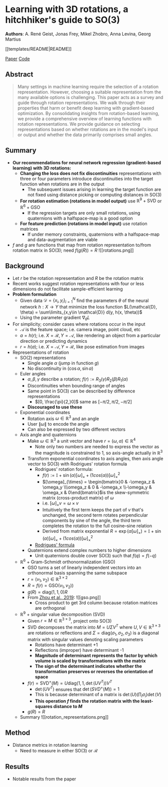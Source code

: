 # Learning with 3D rotations, a hitchhiker's guide to SO(3)

**Authors**: A. René Geist, Jonas Frey, Mikel Zhobro, Anna Levina, Georg Martius

[[templates/README|README]]

[Paper](http://arxiv.org/abs/2404.11735)
[Code](https://github.com/martius-lab/hitchhiking-rotations)

## Abstract

> Many settings in machine learning require the selection of a rotation representation. However, choosing a suitable representation from the many available options is challenging. This paper acts as a survey and guide through rotation representations. We walk through their properties that harm or benefit deep learning with gradient-based optimization. By consolidating insights from rotation-based learning, we provide a comprehensive overview of learning functions with rotation representations. We provide guidance on selecting representations based on whether rotations are in the model's input or output and whether the data primarily comprises small angles.

## Summary

- **Our recommendations for neural network regression (gradient-based learning) with 3D rotations:**
	- **Changing the loss does not fix discontinuities** representations with three or four parameters introduce discontinuities into the target function when rotations are in the output
		- The subsequent issues arising in learning the target function are not fixed using distance picking or computing distances in $\mathrm{SO}(3)$
	- **For rotation estimation (rotations in model output)** use $\mathbb{R}^9+\mathrm{SVD}$ or $\mathbb{R}^6+\mathrm{GSO}$
		- If the regression targets are only small rotations, using quaternions with a halfspace-map is a good option
	- **For feature prediction (rotations in model input)** use rotation matrices
		- If under memory constraints, quaternions with a halfspace-map and data-augmentation are viable
- $f$ and $g$ are functions that map from rotation representation to/from rotation matrix in $\mathrm{SO}(3)$; need $f(g(R)) = R$ ![[rotations.png]]

## Background

- Let $r$ be the rotation representation and $R$ be the rotation matrix
- Recent works suggest rotation representations with four or less dimensions do not facilitate sample-efficient learning
- **Problem formulation**
	- Given data $\mathcal{D} = \{x_{i}, y_{i}\}_{i=1}^{N}$ find the parameters $\theta$ of the neural network $h: X \rightarrow Y$ that minimize the loss function $L(\mathcal{D}, \theta) = \sum\limits_{x,y\in \mathcal{D}} d(y, h(x, \theta))$
	- Using the parameter gradient $\nabla_{\theta}L$
- For simplicity; consider cases where rotations occur in the input
	- $\mathcal{A}$ is the feature space; i.e. camera image, point cloud, etc
	- $a = h(r)$; i.e. $X = \mathcal{R}, Y = \mathcal{A}$, like rendering an object from a particular direction or predicting dynamics
	- $r = h(a)$; i.e. $X = \mathcal{A}, Y = \mathcal{R}$, like pose estimation from images
- Representations of rotation
	- SO(2) representations
		- Single angle $\alpha$ (jump in function $g$)
		- No discontinuity in $(\cos \alpha, \sin \alpha)$
	- Euler angles
		- $\alpha, \beta, \gamma$ describe a rotation; $f(r) := R_{3}(\gamma)R_{2}(\beta)R_{1}(\alpha)$
		- Discontinuities when bounding range of angles
		- Same point in $\mathrm{SO}(3)$ can be described by difference representations
			- $[0, \frac{\pi}{2,}0]$ same as $[-\pi/2, \pi/2, -\pi/2]$
		- **Discouraged to use these**
	- Exponential coordinates
		- Rotation axis $\omega\in \mathbb{R}^3$ and an angle
		- User $\|\omega\|$ to encode the angle
		- Can also be expressed by two different vectors
	- Axis angle and quaternions
		- Make $\omega\in \mathbb{R}^3$ a unit vector and have $r = (\omega, \alpha)\in \mathbb{R}^4$
			- Note only two numbers are needed to express the vector as the magnitude is constrained to 1, so axis-angle actually in $\mathbb{R}^3$
		- Transform exponential coordinates to axis angles, then axis angle vector to $\mathrm{SO}(3)$ with Rodrigues' rotation formula
			- Rodrigues' rotation formula:
				- $f(r) := \mathbb{I} + \sin(\alpha)[\omega]_{\times}+ (1cos(\alpha))[\omega]_{\times}^2$
				- $[\omega]_{\times} = \begin{bmatrix}0 & -\omega_z & \omega_y \\\omega_z & 0 & -\omega_x \\-\omega_y & \omega_x & 0\end{bmatrix}$is the skew-symmetric matrix (cross-product matrix) of $\omega$
				- i.e. $[\omega]_{\times}v = \omega \times v$
				- Intuitively the first term keeps the part of $v$ that's unchanged, the second term rotates perpendicular components by sine of the angle, the third term completes the rotation to the full cosine–sine relation
				- Derived from matrix exponential $R = \exp(\alpha [\omega]_{\times}) = \mathbb{I} + \sin(\alpha)[\omega]_{\times}+ (1cos(\alpha))[\omega]_{\times}^2$
			- [Rodrigues' formula](https://en.wikipedia.org/wiki/Rodrigues%27_rotation_formula)
		- Quaternions extend complex numbers to higher dimensions
			- Unit quaternions double cover $\mathrm{SO}(3)$ such that $f(q) = f(-q)$
	- $\mathbb{R}^6$ + Gram-Schmidt orthonormalization (GSO)
		- GSO turns a set of linearly independent vectors into an orthonormal basis spanning the same subspace
		- $r = (v_{1}, v_{2}) \in \mathbb{R}^{3\times 2}$
		- $R = f(r) = \mathrm{GSO}(v_{1},v_{2}))$
		- $g(R) = \mathrm{diag} (1,1,0)R$
		- From [Zhou et al., 2019](https://arxiv.org/pdf/1812.07035): ![[gso.png]]
			- Cross product to get 3rd column because rotation matrices are orthogonal
	- $\mathbb{R}^{9}$ + singular value decomposition (SVD)
		- Given $r = M\in \mathbb{R}^{3\times 3}$, project onto $\mathrm{SO}(3)$
		- SVD decomposes the matrix into $M = U\Sigma V^T$ where $U, V\in \mathbb{R}^{3\times 3}$ are rotations or reflections and $\Sigma =\mathrm{diag}(\sigma_{1}, \sigma_{2}, \sigma_{3})$ is a diagonal matrix with singular values denoting scaling parameters
			- Rotations have determinant +1
			- Reflections (improper) have determinant -1
			- **Magnitude of determinant represents the factor by which volume is scaled by transformations with the matrix**
			- **The sign of the determinant indicates whether the transformation preserves or reverses the orientation of space**
		- $f(r) = \mathrm{SVD}^+(M)=U\mathrm{diag}(1,1,\det(UV^T))V^T$
			- $\det(UV^{T})$ ensures that $\det(SVD^+(M))=1$
			- This is because determinant of a matrix is $\det(U)(\prod_{i}\sigma_{i})\det(V)$
			- **This operation $f$ finds the rotation matrix with the least-squares distance to $M$**
		- $g(R) = R$
	- Summary ![[rotation_representations.png]]

## Method

- Distance metrics in rotation learning
	- Need to measure in either $\mathrm{SO}(3)$ or $\mathcal{R}$

## Results

- Notable results from the paper
